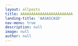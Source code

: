 ```yaml
---
layout: allposts
title: AAAAAAAAAAAAAAAAAAAAAAAA
landing-title: 'AASASCASD'
nav-menu: true
description: null
image: null
author: null
---
```

